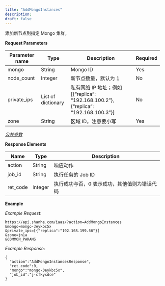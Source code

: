 ```yaml
---
title: "AddMongoInstances"
description: 
draft: false
---
```




添加新节点到指定 Mongo 集群。

**Request Parameters**

| Parameter name | Type | Description | Required |
| --- | --- | --- | --- |
| mongo | String | Mongo ID | Yes |
| node_count | Integer | 新节点数量，默认为 1 | No |
| private_ips | List of dictionary | 私有网络 IP 地址；例如 [{“replica”: “192.168.100.2”}, {“replica”: “192.168.100.3”}] | No |
| zone | String | 区域 ID，注意要小写 | Yes |

[_公共参数_](../../../parameters/)

**Response Elements**

| Name | Type | Description |
| --- | --- | --- |
| action | String | 响应动作 |
| job_id | String | 执行任务的 Job ID |
| ret_code | Integer | 执行成功与否，0 表示成功，其他值则为错误代码 |

**Example**

_Example Request_:

```
https://api.shanhe.com/iaas/?action=AddMongoInstances
&mongo=mongo-3eykbc5x
&private_ips=[{"replica":"192.168.199.66"}]
&zone=jn1a
&COMMON_PARAMS
```

_Example Response_:

```
{
  "action":"AddMongoInstancesResponse",
  "ret_code":0,
  "mongo":"mongo-3eykbc5x",
  "job_id":"j-cfkyxdce"
}
```
